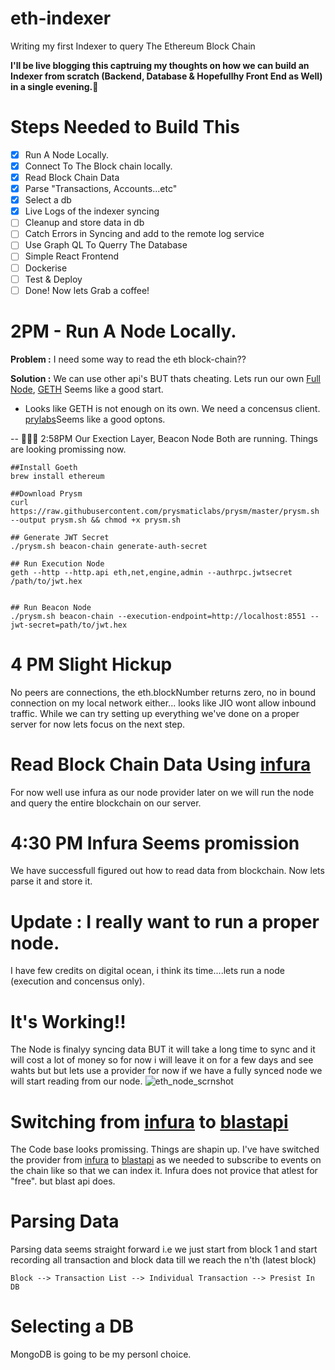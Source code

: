 # eth-indexer

Writing my first Indexer to query The Ethereum Block Chain

**I'll be live blogging this captruing my thoughts on how we can build an Indexer from scratch (Backend, Database & Hopefullhy Front End as Well) in a single evening.🤞**

# Steps Needed to Build This

- [x] Run A Node Locally.
- [x] Connect To The Block chain locally.
- [x] Read Block Chain Data
- [x] Parse "Transactions, Accounts...etc"
- [x] Select a db
- [x] Live Logs of the indexer syncing
- [ ] Cleanup and store data in db
- [ ] Catch Errors in Syncing and add to the remote log service
- [ ] Use Graph QL To Querry The Database
- [ ] Simple React Frontend
- [ ] Dockerise
- [ ] Test & Deploy
- [ ] Done! Now lets Grab a coffee!

# 2PM - Run A Node Locally.

**Problem :**
I need some way to read the eth block-chain??

**Solution :** We can use other api's BUT thats cheating. Lets run our own [Full Node](https://ethereum.org/en/run-a-node/), [GETH](https://ethereum.org/en/run-a-node/) Seems like a good start.

- Looks like GETH is not enough on its own. We need a concensus client. [prylabs](https://docs.prylabs.network/docs/install/install-with-script)Seems like a good optons.

-- 🚀🚀🚀 2:58PM Our Exection Layer, Beacon Node Both are running. Things are looking promissing now.

```
##Install Goeth
brew install ethereum

##Download Prysm
curl https://raw.githubusercontent.com/prysmaticlabs/prysm/master/prysm.sh --output prysm.sh && chmod +x prysm.sh

## Generate JWT Secret
./prysm.sh beacon-chain generate-auth-secret

## Run Execution Node
geth --http --http.api eth,net,engine,admin --authrpc.jwtsecret /path/to/jwt.hex


## Run Beacon Node
./prysm.sh beacon-chain --execution-endpoint=http://localhost:8551 --jwt-secret=path/to/jwt.hex
```

# 4 PM Slight Hickup

No peers are connections, the eth.blockNumber returns zero, no in bound connection on my local network either... looks like JIO wont allow inbound traffic. While we can try setting up everything we've done on a proper server for now lets focus on the next step.

# Read Block Chain Data Using [infura](https://app.infura.io/)

For now well use infura as our node provider later on we will run the node and query the entire blockchain on our server.

# 4:30 PM Infura Seems promission

We have successfull figured out how to read data from blockchain. Now lets parse it and store it.

# Update : I really want to run a proper node.

I have few credits on digital ocean, i think its time....lets run a node (execution and concensus only).

# It's Working!!

The Node is finalyy syncing data BUT it will take a long time to sync and it will cost a lot of money so for now i will leave it on for a few days and see wahts but but lets use a provider for now if we have a fully synced node we will start reading from our node.
![eth_node_scrnshot](https://github.com/gauravbadarkhe/eth-indexer/assets/9333176/a5fafd2b-d56a-40cb-92d3-dbf8edf6d013)

# Switching from [infura](https://app.infura.io/) to [blastapi](https://blastapi.io/)

The Code base looks promissing. Things are shapin up. I've have switched the provider from [infura](https://app.infura.io/) to [blastapi](https://blastapi.io/) as we needed to subscribe to events on the chain like so that we can index it. Infura does not provice that atlest for "free". but blast api does.

# Parsing Data

Parsing data seems straight forward i.e we just start from block 1 and start recording all transaction and block data till we reach the n'th (latest block)

```
Block --> Transaction List --> Individual Transaction --> Presist In DB
```

# Selecting a DB

MongoDB is going to be my personl choice.
